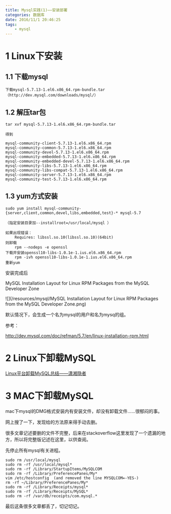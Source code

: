 ```yaml
---
title: Mysql实践(1)——安装部署
categories: 数据库
date: 2016/11/1 20:46:25
tags:
	- mysql
---
```


# 1 Linux下安装

## 1.1 下载mysql

    下载mysql-5.7.13-1.el6.x86_64.rpm-bundle.tar（http://dev.mysql.com/downloads/mysql/）

## 1.2 解压tar包

    tar xvf mysql-5.7.13-1.el6.x86_64.rpm-bundle.tar

    得到

	mysql-community-client-5.7.13-1.el6.x86_64.rpm
	mysql-community-common-5.7.13-1.el6.x86_64.rpm
	mysql-community-devel-5.7.13-1.el6.x86_64.rpm
	mysql-community-embedded-5.7.13-1.el6.x86_64.rpm
	mysql-community-embedded-devel-5.7.13-1.el6.x86_64.rpm
	mysql-community-libs-5.7.13-1.el6.x86_64.rpm
	mysql-community-libs-compat-5.7.13-1.el6.x86_64.rpm
	mysql-community-server-5.7.13-1.el6.x86_64.rpm
	mysql-community-test-5.7.13-1.el6.x86_64.rpm

## 1.3 yum方式安装

    sudo yum install mysql-community-{server,client,common,devel,libs,embedded,test}-* mysql-5.7 

	（指定安装目录加--installroot=/usr/local/mysql ）

	如果出现错误：
	    Requires: libssl.so.10(libssl.so.10)(64bit)
	则卸载
	    rpm --nodeps -e openssl
	下载并安装openssl10-libs-1.0.1e-1.ius.el6.x86_64.rpm
	    rpm -ivh openssl10-libs-1.0.1e-1.ius.el6.x86_64.rpm
	重新yum

安装完成后

MySQL Installation Layout for Linux RPM Packages from the MySQL Developer Zone

![](/resources/mysql/MySQL Installation Layout for Linux RPM Packages from the MySQL Developer Zone.png)

默认情况下，会生成一个名为mysql的用户和名为mysq的组。

参考：

http://dev.mysql.com/doc/refman/5.7/en/linux-installation-rpm.html

# 2 Linux下卸载MySQL

[Linux平台卸载MySQL总结——潇湘隐者](http://www.cnblogs.com/kerrycode/p/4364465.html)

# 3 MAC下卸载MySQL

mac下mysql的DMG格式安装内有安装文件，却没有卸载文件……很郁闷的事。

网上搜了一下，发现给的方法原来得手动去删。

很多文章记述要删的文件不完整，后来在stackoverflow这里发现了一个遗漏的地方，所以将完整版记述在这里，以供查阅。

先停止所有mysql有关进程。



	sudo rm /usr/local/mysql
	sudo rm -rf /usr/local/mysql*
	sudo rm -rf /Library/StartupItems/MySQLCOM
	sudo rm -rf /Library/PreferencePanes/My*
	vim /etc/hostconfig  (and removed the line MYSQLCOM=-YES-)
	rm -rf ~/Library/PreferencePanes/My*
	sudo rm -rf /Library/Receipts/mysql*
	sudo rm -rf /Library/Receipts/MySQL*
	sudo rm -rf /var/db/receipts/com.mysql.*

最后这条很多文章都丢了，切记切记。
